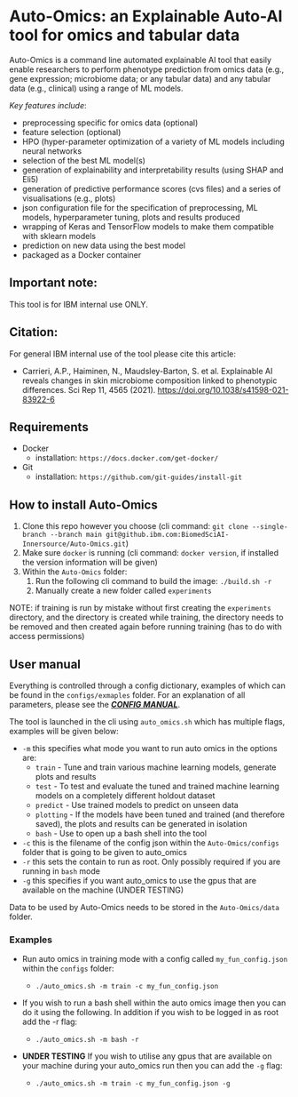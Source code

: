 # Auto-Omics: an Explainable Auto-AI tool for omics and tabular data

Auto-Omics is a command line automated explainable AI tool that easily enable researchers to perform phenotype prediction from omics data (e.g., gene expression; microbiome data; or any tabular data) and any tabular data (e.g., clinical) using a range of ML models. 

*Key features include*:
* preprocessing specific for omics data (optional)
* feature selection (optional)
* HPO (hyper-parameter optimization of a variety of ML models including neural networks
* selection of the best ML model(s)
* generation of explainability and interpretability results (using SHAP and Eli5)
* generation of predictive performance scores (cvs files) and a series of visualisations (e.g., plots)
* json configuration file for the specification of preprocessing, ML models, hyperparameter tuning, plots and results produced
* wrapping of Keras and TensorFlow models to make them compatible with sklearn models
* prediction on new data using the best model
* packaged as a Docker container

## Important note:
This tool is for IBM internal use ONLY.

## Citation:
For general IBM internal use of the tool please cite this article:
* Carrieri, A.P., Haiminen, N., Maudsley-Barton, S. et al. Explainable AI reveals changes in skin microbiome composition linked to phenotypic differences. Sci Rep 11, 4565 (2021). https://doi.org/10.1038/s41598-021-83922-6

## Requirements
 - Docker
   - installation: `https://docs.docker.com/get-docker/`
 - Git
   - installation: `https://github.com/git-guides/install-git`

## How to install Auto-Omics
 1. Clone this repo however you choose (cli command: `git clone --single-branch --branch main git@github.ibm.com:BiomedSciAI-Innersource/Auto-Omics.git`)
 2. Make sure `docker` is running (cli command: `docker version`, if installed the version information will be given)
 3. Within the `Auto-Omics` folder:
       1. Run the following cli command to build the image: `./build.sh -r`
       2. Manually create a new folder called `experiments`

NOTE: if training is run by mistake without first creating the `experiments` directory, and the directory is created while training, the directory needs to be removed and then created again before running training (has to do with access permissions)

## User manual
Everything is controlled through a config dictionary, examples of which can be found in the `configs/exmaples` folder. For an explanation of all parameters, please see the [***CONFIG MANUAL***](https://github.ibm.com/BiomedSciAI-Innersource/Auto-Omics/blob/main/configs/CONFIG_MANUAL.md).

The tool is launched in the cli using `auto_omics.sh` which has multiple flags, examples will be given below:
* `-m` this specifies what mode you want to run auto omics in the options are:
    * `train` - Tune and train various machine learning models, generate plots and results
    * `test` - To test and evaluate the tuned and trained machine learning models on a completely different holdout dataset
    * `predict` - Use trained models to predict on unseen data
    * `plotting` - If the models have been tuned and trained (and therefore saved), the plots and results can be generated in isolation
    * `bash` - Use to open up a bash shell into the tool
* `-c` this is the filename of the config json within the `Auto-Omics/configs` folder that is going to be given to auto_omics
* `-r` this sets the contain to run as root. Only possibly required if you are running in `bash` mode
* `-g` this specifies if you want auto_omics to use the gpus that are available on the machine (UNDER TESTING)

Data to be used by Auto-Omics needs to be stored in the `Auto-Omics/data` folder.


### Examples
* Run auto omics in training mode with a config called `my_fun_config.json` within the `configs` folder:
    - `./auto_omics.sh -m train -c my_fun_config.json`
    
* If you wish to run a bash shell within the auto omics image then you can do it using the following. In addition if you wish to be logged in as root add the -r flag:
    - `./auto_omics.sh -m bash -r`
    
* **UNDER TESTING** If you wish to utilise any gpus that are available on your machine during your auto_omics run then you can add the `-g` flag:
    - `./auto_omics.sh -m train -c my_fun_config.json -g`